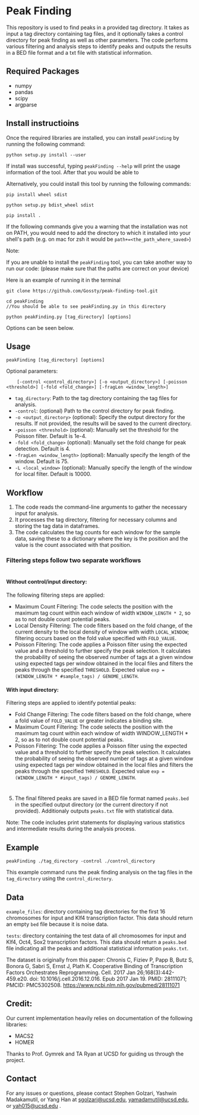 # Peak Finding

This repository is used to find peaks in a provided tag directory. It takes as input a tag directory containing tag files, and it optionally takes a control directory for peak finding as well as other parameters. The code performs various filtering and analysis steps to identify peaks and outputs the results in a BED file format and a txt file with statistical information.

## Required Packages
* numpy
* pandas
* scipy
* argparse

## Install instructioins
Once the required libraries are installed, you can install `peakFinding` by running the following command:

`python setup.py install --user`

If install was successful, typing `peakFinding --help` will print the usage information of the tool. After that you would be able to

Alternatively, you could install this tool by running the following commands:

`pip install wheel sdist `

`python setup.py bdist_wheel sdist`

`pip install .`

If the following commands give you a warning that the installation was not on PATH, you would need to add the directory to which it installed into your shell's path (e.g. on mac for zsh it would be `path+=<the_path_where_saved>`)

Note:

If you are unable to install the `peakFinding` tool, you can take another way to run our code:
(please make sure that the paths are correct on your device)

Here is an example of running it in the terminal
```
git clone https://github.com/Gossty/peak-finding-tool.git

cd peakFinding 
//You should be able to see peakFinding.py in this directory

python peakFinding.py [tag_directory] [options]
```
Options can be seen below.



## Usage

```
peakFinding [tag_directory] [options]
```

Optional parameters:
```
    [-control <control_directory>] [-o <output_directory>] [-poisson <threshold>] [-fold <fold_change>] [-fragLen <window_length>]
```

- `tag_directory`: Path to the tag directory containing the tag files for analysis.
- `-control`: (optional) Path to the control directory for peak finding.
- `-o <output_directory>` (optional): Specify the output directory for the results. If not provided, the results will be saved to the current directory.
- `-poisson <threshold>` (optional): Manually set the threshold for the Poisson filter. Default is 1e-4.
- `-fold <fold_change>` (optional): Manually set the fold change for peak detection. Default is 4.
- `-fragLen <window_length>` (optional): Manually specify the length of the window. Default is 75.
- `-L <local_window>` (optional): Manually specify the length of the window for local filter. Default is 10000.


## Workflow

1. The code reads the command-line arguments to gather the necessary input for analysis.
2. It processes the tag directory, filtering for necessary columns and storing the tag data in dataframes.
3. The code calculates the tag counts for each window for the sample data, saving these to a dictionary where the key is the position and the value is the count associated with that position.
### Filtering steps follow two separate workflows
#
#### **Without control/input directory**:


The following filtering steps are applied:
   - Maximum Count Filtering: The code selects the position with the maximum tag count within each window of width `WINDOW_LENGTH * 2`, so as to not double count potential peaks.
   - Local Density Filtering: The code filters based on the fold change, of the current density to the local density of window with width `LOCAL_WINDOW`; filtering occurs based on the fold value specified with `FOLD_VALUE`.
   - Poisson Filtering: The code applies a Poisson filter using the expected value and a threshold to further specify the peak selection. It calculates the probability of seeing the observed number of tags at a given window using expected tags per window obtained in the local files and filters the peaks through the specified `THRESHOLD`. Expected value `exp = (WINDOW_LENGTH * #sample_tags) / GENOME_LENGTH`. 
#### **With input directory**: 

Filtering steps are applied to identify potential peaks:
   - Fold Change Filtering: The code filters based on the fold change, where a fold value of `FOLD_VALUE` or greater indicates a binding site.
   - Maximum Count Filtering: The code selects the position with the maximum tag count within each window of width WINDOW_LENGTH * 2, so as to not double count potential peaks.
   - Poisson Filtering: The code applies a Poisson filter using the expected value and a threshold to further specify the peak selection. It calculates the probability of seeing the observed number of tags at a given window using expected tags per window obtained in the local files and filters the peaks through the specified `THRESHOLD`. Expected value `exp = (WINDOW_LENGTH * #input_tags) / GENOME_LENGTH`. 
#
5. The final filtered peaks are saved in a BED file format named `peaks.bed` in the specified output directory (or the current directory if not provided). Additionaly outputs `peaks.txt` file with statistical data.

Note: The code includes print statements for displaying various statistics and intermediate results during the analysis process.

## Example

```
peakFinding ./tag_directory -control ./control_directory
```

This example command runs the peak finding analysis on the tag files in the `tag_directory` using the `control_directory`. 

## Data

`example_files`: directory containing tag directories for the first 16 chromosomes for input and Klf4 transcription factor. This data should return an empty `bed` file because it is noise data.

`tests`: directory containing the test data of all chromosomes for input and Klf4, Oct4, Sox2 transcription factors. This data should return a `peaks.bed` file indicating all the peaks and additional statistical information `peaks.txt`.

The dataset is originally from this paper:
Chronis C, Fiziev P, Papp B, Butz S, Bonora G, Sabri S, Ernst J, Plath K. Cooperative Binding of Transcription Factors Orchestrates Reprogramming. Cell. 2017 Jan 26;168(3):442-459.e20. doi: 10.1016/j.cell.2016.12.016. Epub 2017 Jan 19. PMID: 28111071; PMCID: PMC5302508.
https://www.ncbi.nlm.nih.gov/pubmed/28111071

## Credit:
Our current implementation heavily relies on documentation of the following libraries:

- MACS2
- HOMER

Thanks to Prof. Gymrek and TA Ryan at UCSD for guiding us through the project.

## Contact

For any issues or questions, please contact Stephen Golzari, Yashwin Madakamutil, or Yang Han at sgolzari@ucsd.edu, yamadamutil@ucsd.edu, or yah015@ucsd.edu .
